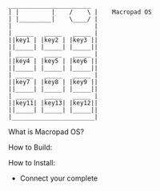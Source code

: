 ``` 
_______________________
| |         |    /    \ |    Macropad OS
| |_________|    \____/ |
|                       |
| _____   _____   _____ |
||key1 | |key2 | |key3 ||
||_____| |_____| |_____||
| _____   _____   _____ |
||key4 | |key5 | |key6 ||   
||_____| |_____| |_____||
| _____   _____   _____ |
||key7 | |key8 | |key9 ||
||_____| |_____| |_____||
| _____   _____   _____ |
||key11| |key13| |key12||
||_____| |_____| |_____||
|_______________________|
```

What is Macropad OS?


How to Build:


How to Install:
* Connect your complete